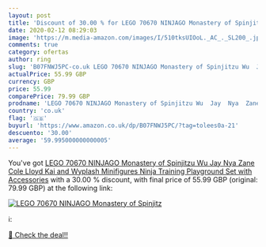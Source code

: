 ```yaml
---
layout: post
title: 'Discount of 30.00 % for LEGO 70670 NINJAGO Monastery of Spinjitz'
date: 2020-02-12 08:29:03
image: 'https://m.media-amazon.com/images/I/510tksUIOoL._AC_._SL200_.jpg'
comments: true
category: ofertas
author: ring
slug: 'B07FNWJ5PC-co.uk LEGO 70670 NINJAGO Monastery of Spinjitzu Wu  Jay  Nya  Zane  Cole  Lloyd  Kai and Wyplash Minifigures Ninja Training Playground Set with Accessories'
actualPrice: 55.99 GBP
currency: GBP
price: 55.99
comparePrice: 79.99 GBP
prodname: 'LEGO 70670 NINJAGO Monastery of Spinjitzu Wu  Jay  Nya  Zane  Cole  Lloyd  Kai and Wyplash Minifigures Ninja Training Playground Set with Accessories'
country: 'co.uk'
flag: '🇬🇧'
buyurl: 'https://www.amazon.co.uk/dp/B07FNWJ5PC/?tag=tolees0a-21'
descuento: '30.00'
average: '59.995000000000005'
---
```


You've got [LEGO 70670 NINJAGO Monastery of Spinjitzu Wu  Jay  Nya  Zane  Cole  Lloyd  Kai and Wyplash Minifigures Ninja Training Playground Set with Accessories](https://www.amazon.co.uk/dp/B07FNWJ5PC/?tag=tolees0a-21) with a  30.00 % discount, with final price of 55.99 GBP (original: 79.99 GBP) at the following link:

[![LEGO 70670 NINJAGO Monastery of Spinjitz](https://m.media-amazon.com/images/I/510tksUIOoL._AC_._SL200_.jpg)](https://www.amazon.co.uk/dp/B07FNWJ5PC/?tag=tolees0a-21)

ℹ️:


[🛒 Check the deal!!](https://www.amazon.co.uk/dp/B07FNWJ5PC/?tag=tolees0a-21)
